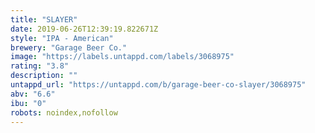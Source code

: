 ```yaml
---
title: "SLAYER"
date: 2019-06-26T12:39:19.822671Z
style: "IPA - American"
brewery: "Garage Beer Co."
image: "https://labels.untappd.com/labels/3068975"
rating: "3.8"
description: ""
untappd_url: "https://untappd.com/b/garage-beer-co-slayer/3068975"
abv: "6.6"
ibu: "0"
robots: noindex,nofollow
---
```

